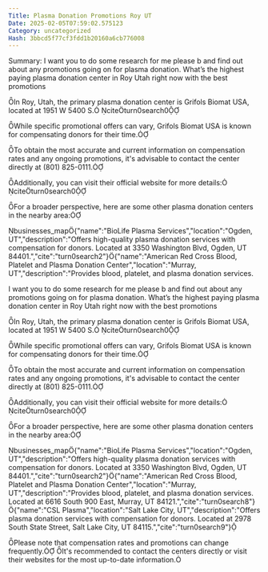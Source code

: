 ```yaml
---
Title: Plasma Donation Promotions Roy UT
Date: 2025-02-05T07:59:02.575123
Category: uncategorized
Hash: 3bbcd5f77cf3fdd1b20160a6cb776008
---
```

Summary: I want you to do some research for me please b and find out about any promotions going on for plasma donation. What’s the highest paying plasma donation center in Roy Utah right now with the best promotions

In Roy, Utah, the primary plasma donation center is Grifols Biomat USA, located at 1951 W 5400 S. citeturn0search0

While specific promotional offers can vary, Grifols Biomat USA is known for compensating donors for their time.

To obtain the most accurate and current information on compensation rates and any ongoing promotions, it's advisable to contact the center directly at (801) 825-0111.

Additionally, you can visit their official website for more details: citeturn0search0

For a broader perspective, here are some other plasma donation centers in the nearby area:

businesses_map{"name":"BioLife Plasma Services","location":"Ogden, UT","description":"Offers high-quality plasma donation services with compensation for donors. Located at 3350 Washington Blvd, Ogden, UT 84401.","cite":"turn0search2"}{"name":"American Red Cross Blood, Platelet and Plasma Donation Center","location":"Murray, UT","description":"Provides blood, platelet, and plasma donation services.

I want you to do some research for me please b and find out about any promotions going on for plasma donation. What’s the highest paying plasma donation center in Roy Utah right now with the best promotions

In Roy, Utah, the primary plasma donation center is Grifols Biomat USA, located at 1951 W 5400 S. citeturn0search0

While specific promotional offers can vary, Grifols Biomat USA is known for compensating donors for their time.

To obtain the most accurate and current information on compensation rates and any ongoing promotions, it's advisable to contact the center directly at (801) 825-0111.

Additionally, you can visit their official website for more details: citeturn0search0

For a broader perspective, here are some other plasma donation centers in the nearby area:

businesses_map{"name":"BioLife Plasma Services","location":"Ogden, UT","description":"Offers high-quality plasma donation services with compensation for donors. Located at 3350 Washington Blvd, Ogden, UT 84401.","cite":"turn0search2"}{"name":"American Red Cross Blood, Platelet and Plasma Donation Center","location":"Murray, UT","description":"Provides blood, platelet, and plasma donation services. Located at 6616 South 900 East, Murray, UT 84121.","cite":"turn0search8"}{"name":"CSL Plasma","location":"Salt Lake City, UT","description":"Offers plasma donation services with compensation for donors. Located at 2978 South State Street, Salt Lake City, UT 84115.","cite":"turn0search9"}

Please note that compensation rates and promotions can change frequently. It's recommended to contact the centers directly or visit their websites for the most up-to-date information.